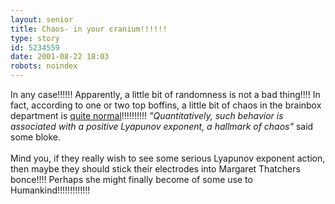 ```yaml
---
layout: senior
title: Chaos- in your cranium!!!!!!
type: story
id: 5234559
date: 2001-08-22 18:03
robots: noindex
---
```

In any case!!!!!! Apparently, a little bit of randomness is not a bad thing!!!! In fact, according to one or two top boffins, a little bit of chaos in the brainbox department is <a href="http://unisci.com/stories/20013/0820011.htm">quite normal</a>!!!!!!!!!! <i>"Quantitatively, such behavior is associated with a positive Lyapunov exponent, a hallmark of chaos"</i> said some bloke. <br/> <br/>Mind you, if they really wish to see some serious Lyapunov exponent action, then maybe they should stick their electrodes into Margaret Thatchers bonce!!!! Perhaps she might finally become of some use to Humankind!!!!!!!!!!!!!